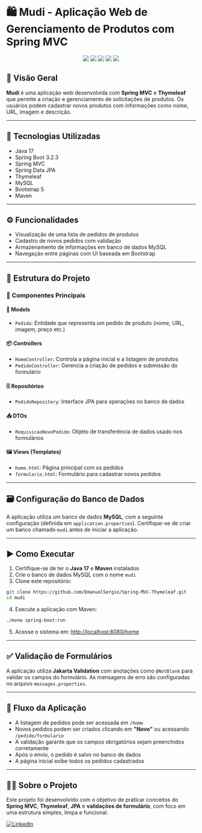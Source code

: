 # 🛍️ Mudi - Aplicação Web de Gerenciamento de Produtos com Spring MVC

<p align="center">
  <img src="https://img.shields.io/badge/Java-17-blue?logo=java" />
  <img src="https://img.shields.io/badge/Spring%20Boot-3.2.3-brightgreen?logo=spring" />
  <img src="https://img.shields.io/badge/Thymeleaf-template%20engine-orange?logo=thymeleaf" />
  <img src="https://img.shields.io/badge/MySQL-Database-blue?logo=mysql" />
  <img src="https://img.shields.io/badge/Bootstrap-5-purple?logo=bootstrap" />
</p>

## 📌 Visão Geral

**Mudi** é uma aplicação web desenvolvida com **Spring MVC** e **Thymeleaf** que permite a criação e gerenciamento de solicitações de produtos. Os usuários podem cadastrar novos produtos com informações como nome, URL, imagem e descrição.

---

## 🧰 Tecnologias Utilizadas

- Java 17  
- Spring Boot 3.2.3  
- Spring MVC  
- Spring Data JPA  
- Thymeleaf  
- MySQL  
- Bootstrap 5  
- Maven  

---

## ⚙️ Funcionalidades

- Visualização de uma lista de pedidos de produtos  
- Cadastro de novos pedidos com validação  
- Armazenamento de informações em banco de dados MySQL  
- Navegação entre páginas com UI baseada em Bootstrap  

---

## 📁 Estrutura do Projeto

### 🔑 Componentes Principais

#### 🧩 Models
- `Pedido`: Entidade que representa um pedido de produto (nome, URL, imagem, preço etc.)

#### 📦 Controllers
- `HomeController`: Controla a página inicial e a listagem de produtos  
- `PedidoController`: Gerencia a criação de pedidos e submissão do formulário  

#### 🗄 Repositórios
- `PedidoRepository`: Interface JPA para operações no banco de dados  

#### 📤 DTOs
- `RequisicaoNovoPedido`: Objeto de transferência de dados usado nos formulários  

#### 🖼 Views (Templates)
- `home.html`: Página principal com os pedidos  
- `formulario.html`: Formulário para cadastrar novos pedidos  

---

## 🗃️ Configuração do Banco de Dados

A aplicação utiliza um banco de dados **MySQL**, com a seguinte configuração (definida em `application.properties`). Certifique-se de criar um banco chamado `mudi` antes de iniciar a aplicação.

---

## ▶️ Como Executar

1. Certifique-se de ter o **Java 17** e **Maven** instalados  
2. Crie o banco de dados MySQL com o nome `mudi`  
3. Clone este repositório:
```bash
git clone https://github.com/EmanuelSergio/Spring-MVC-Thymeleaf.git
cd mudi
```

4. Execute a aplicação com Maven:
```bash
./mvnw spring-boot:run
```

5. Acesse o sistema em: [http://localhost:8080/home](http://localhost:8080/home)

---

## ✅ Validação de Formulários

A aplicação utiliza **Jakarta Validation** com anotações como `@NotBlank` para validar os campos do formulário. As mensagens de erro são configuradas no arquivo `messages.properties`.

---

## 🔄 Fluxo da Aplicação

- A listagem de pedidos pode ser acessada em `/home`  
- Novos pedidos podem ser criados clicando em **"Novo"** ou acessando `/pedido/formulario`  
- A validação garante que os campos obrigatórios sejam preenchidos corretamente  
- Após o envio, o pedido é salvo no banco de dados  
- A página inicial exibe todos os pedidos cadastrados  

---

## 👨‍💻 Sobre o Projeto

Este projeto foi desenvolvido com o objetivo de praticar conceitos do **Spring MVC**, **Thymeleaf**, **JPA** e **validações de formulário**, com foco em uma estrutura simples, limpa e funcional.

[![LinkedIn](https://img.shields.io/badge/LinkedIn-Perfil-blue?logo=linkedin)](https://www.linkedin.com/in/emanuel-girardi-99320421a/)
